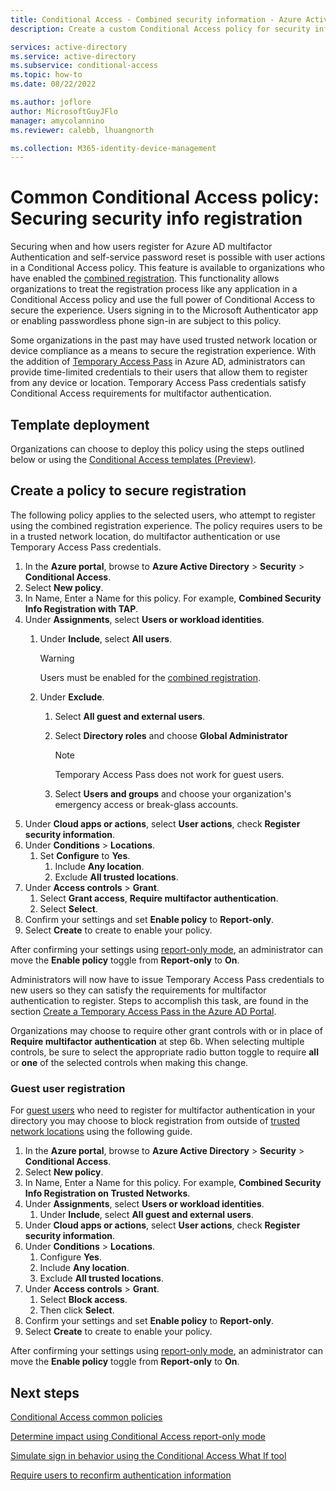 ```yaml
---
title: Conditional Access - Combined security information - Azure Active Directory
description: Create a custom Conditional Access policy for security info registration

services: active-directory
ms.service: active-directory
ms.subservice: conditional-access
ms.topic: how-to
ms.date: 08/22/2022

ms.author: joflore
author: MicrosoftGuyJFlo
manager: amycolannino
ms.reviewer: calebb, lhuangnorth

ms.collection: M365-identity-device-management
---
```

# Common Conditional Access policy: Securing security info registration

Securing when and how users register for Azure AD multifactor Authentication and self-service password reset is possible with user actions in a Conditional Access policy. This feature is available to organizations who have enabled the [combined registration](../authentication/concept-registration-mfa-sspr-combined.md). This functionality allows organizations to treat the registration process like any application in a Conditional Access policy and use the full power of Conditional Access to secure the experience. Users signing in to the Microsoft Authenticator app or enabling passwordless phone sign-in are subject to this policy.

Some organizations in the past may have used trusted network location or device compliance as a means to secure the registration experience. With the addition of [Temporary Access Pass](../authentication/howto-authentication-temporary-access-pass.md) in Azure AD, administrators can provide time-limited credentials to their users that allow them to register from any device or location. Temporary Access Pass credentials satisfy Conditional Access requirements for multifactor authentication.

## Template deployment

Organizations can choose to deploy this policy using the steps outlined below or using the [Conditional Access templates (Preview)](concept-conditional-access-policy-common.md#conditional-access-templates-preview). 

## Create a policy to secure registration

The following policy applies to the selected users, who attempt to register using the combined registration experience. The policy requires users to be in a trusted network location, do multifactor authentication or use Temporary Access Pass credentials.

1. In the **Azure portal**, browse to **Azure Active Directory** > **Security** > **Conditional Access**.
1. Select **New policy**.
1. In Name, Enter a Name for this policy. For example, **Combined Security Info Registration with TAP**.
1. Under **Assignments**, select **Users or workload identities**.
   1. Under **Include**, select **All users**.

      > [!WARNING]
      > Users must be enabled for the [combined registration](../authentication/howto-registration-mfa-sspr-combined.md).

   1. Under **Exclude**.
      1. Select **All guest and external users**.
      1. Select **Directory roles** and choose **Global Administrator**
      
         > [!NOTE]
         > Temporary Access Pass does not work for guest users.

      1. Select **Users and groups** and choose your organization's emergency access or break-glass accounts. 
1. Under **Cloud apps or actions**, select **User actions**, check **Register security information**.
1. Under **Conditions** > **Locations**. 
   1. Set **Configure** to **Yes**. 
      1. Include **Any location**.
      1. Exclude **All trusted locations**.
1. Under **Access controls** > **Grant**. 
   1. Select **Grant access**, **Require multifactor authentication**.
   1. Select **Select**.
1. Confirm your settings and set **Enable policy** to **Report-only**.
1. Select **Create** to create to enable your policy.

After confirming your settings using [report-only mode](howto-conditional-access-insights-reporting.md), an administrator can move the **Enable policy** toggle from **Report-only** to **On**.

Administrators will now have to issue Temporary Access Pass credentials to new users so they can satisfy the requirements for multifactor authentication to register. Steps to accomplish this task, are found in the section [Create a Temporary Access Pass in the Azure AD Portal](../authentication/howto-authentication-temporary-access-pass.md#create-a-temporary-access-pass).

Organizations may choose to require other grant controls with or in place of **Require multifactor authentication** at step 6b. When selecting multiple controls, be sure to select the appropriate radio button toggle to require **all** or **one** of the selected controls when making this change.

### Guest user registration

For [guest users](../external-identities/what-is-b2b.md) who need to register for multifactor authentication in your directory you may choose to block registration from outside of [trusted network locations](concept-conditional-access-conditions.md#locations) using the following guide.

1. In the **Azure portal**, browse to **Azure Active Directory** > **Security** > **Conditional Access**.
1. Select **New policy**.
1. In Name, Enter a Name for this policy. For example, **Combined Security Info Registration on Trusted Networks**.
1. Under **Assignments**, select **Users or workload identities**.
   1. Under **Include**, select **All guest and external users**.
1. Under **Cloud apps or actions**, select **User actions**, check **Register security information**.
1. Under **Conditions** > **Locations**.
   1. Configure **Yes**.
   1. Include **Any location**.
   1. Exclude **All trusted locations**.
1. Under **Access controls** > **Grant**.
   1. Select **Block access**.
   1. Then click **Select**.
1. Confirm your settings and set **Enable policy** to **Report-only**.
1. Select **Create** to create to enable your policy.

After confirming your settings using [report-only mode](howto-conditional-access-insights-reporting.md), an administrator can move the **Enable policy** toggle from **Report-only** to **On**.

## Next steps

[Conditional Access common policies](concept-conditional-access-policy-common.md)

[Determine impact using Conditional Access report-only mode](howto-conditional-access-insights-reporting.md)

[Simulate sign in behavior using the Conditional Access What If tool](troubleshoot-conditional-access-what-if.md)

[Require users to reconfirm authentication information](../authentication/concept-sspr-howitworks.md#reconfirm-authentication-information)

